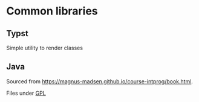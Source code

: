 # Common libraries

## Typst

Simple utility to render classes

## Java

Sourced from https://magnus-madsen.github.io/course-intprog/book.html.

Files under [GPL](https://www.gnu.org/licenses/gpl-3.0.html)
